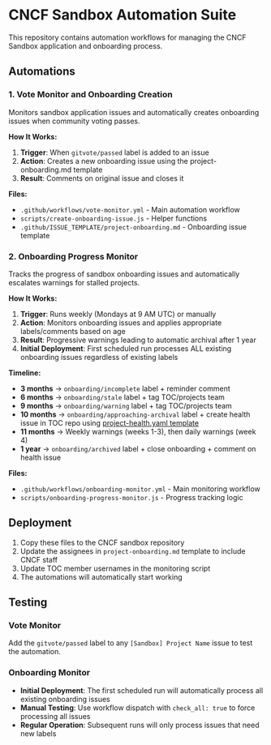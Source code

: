 # CNCF Sandbox Automation Suite

This repository contains automation workflows for managing the CNCF Sandbox application and onboarding process.

## Automations

### 1. Vote Monitor and Onboarding Creation

Monitors sandbox application issues and automatically creates onboarding issues when community voting passes.

**How It Works:**
1. **Trigger**: When `gitvote/passed` label is added to an issue
2. **Action**: Creates a new onboarding issue using the project-onboarding.md template
3. **Result**: Comments on original issue and closes it

**Files:**
- `.github/workflows/vote-monitor.yml` - Main automation workflow
- `scripts/create-onboarding-issue.js` - Helper functions
- `.github/ISSUE_TEMPLATE/project-onboarding.md` - Onboarding issue template

### 2. Onboarding Progress Monitor

Tracks the progress of sandbox onboarding issues and automatically escalates warnings for stalled projects.

**How It Works:**
1. **Trigger**: Runs weekly (Mondays at 9 AM UTC) or manually
2. **Action**: Monitors onboarding issues and applies appropriate labels/comments based on age
3. **Result**: Progressive warnings leading to automatic archival after 1 year
4. **Initial Deployment**: First scheduled run processes ALL existing onboarding issues regardless of existing labels

**Timeline:**
- **3 months** → `onboarding/incomplete` label + reminder comment
- **6 months** → `onboarding/stale` label + tag TOC/projects team
- **9 months** → `onboarding/warning` label + tag TOC/projects team
- **10 months** → `onboarding/approaching-archival` label + create health issue in TOC repo using [project-health.yaml template](https://github.com/cncf/toc/blob/main/.github/ISSUE_TEMPLATE/project-health.yaml)
- **11 months** → Weekly warnings (weeks 1-3), then daily warnings (week 4)
- **1 year** → `onboarding/archived` label + close onboarding + comment on health issue

**Files:**
- `.github/workflows/onboarding-monitor.yml` - Main monitoring workflow
- `scripts/onboarding-progress-monitor.js` - Progress tracking logic

## Deployment

1. Copy these files to the CNCF sandbox repository
2. Update the assignees in `project-onboarding.md` template to include CNCF staff
3. Update TOC member usernames in the monitoring script
4. The automations will automatically start working

## Testing

### Vote Monitor
Add the `gitvote/passed` label to any `[Sandbox] Project Name` issue to test the automation.

### Onboarding Monitor
- **Initial Deployment**: The first scheduled run will automatically process all existing onboarding issues
- **Manual Testing**: Use workflow dispatch with `check_all: true` to force processing all issues
- **Regular Operation**: Subsequent runs will only process issues that need new labels
